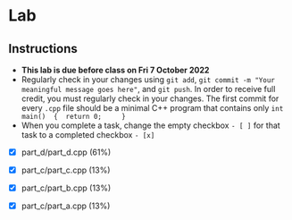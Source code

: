 # Lab

## Instructions

* **This lab is due before class on Fri 7 October 2022**
* Regularly check in your changes using `git add`, `git commit -m "Your meaningful message goes here"`, and `git push`. In order to receive full credit, you must regularly check in your changes. The first commit for every `.cpp` file should be a minimal C++ program that contains only `int main() 
{ 
   return 0;    
}`
* When you complete a task, change the empty checkbox `- [ ]` for that task to a completed checkbox `- [x]`

- [X] part_d/part_d.cpp (61%)
- [X] part_c/part_c.cpp (13%)
- [X] part_c/part_b.cpp (13%)
- [X] part_c/part_a.cpp (13%)


